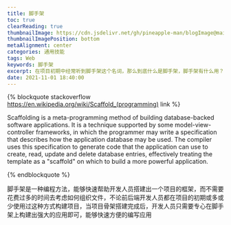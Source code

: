 ```yaml
---
title: 脚手架
toc: true
clearReading: true
thumbnailImage: https://cdn.jsdelivr.net/gh/pineapple-man/blogImage@main/image/types-of-scaffolding-1.jpg
thumbnailImagePosition: bottom
metaAlignment: center
categories: 通用技能
tags: Web
keywords: 脚手架
excerpt: 在项目初期中经常听到脚手架这个名词，那么到底什么是脚手架，脚手架有什么用？
date: 2021-11-01 18:40:00
---
```


{% blockquote  stackoverflow https://en.wikipedia.org/wiki/Scaffold_(programming) link %}

Scaffolding is a meta-programming method of building database-backed software applications. It is a technique supported by some model-view-controller frameworks, in which the programmer may write a specification that describes how the application database may be used. The compiler uses this specification to generate code that the application can use to create, read, update and delete database entries, effectively treating the template as a "scaffold" on which to build a more powerful application.

{% endblockquote %}

脚手架是一种编程方法，能够快速帮助开发人员搭建出一个项目的框架，而不需要花费过多的时间去考虑如何组织文件，不论前后端开发人员都在项目的初期或多或少使用过这种方式构建项目，当项目骨架搭建完成后，开发人员只需要专心在脚手架上构建出强大的应用即可，能够快速方便的编写应用
